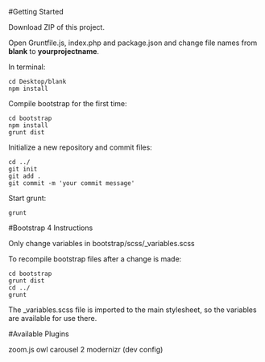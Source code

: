 #Getting Started

Download ZIP of this project.

Open Gruntfile.js, index.php and package.json and change file names from **blank** to **yourprojectname**.

In terminal:
```
cd Desktop/blank
npm install
```

Compile bootstrap for the first time:
```
cd bootstrap
npm install
grunt dist
```

Initialize a new repository and commit files:
```
cd ../
git init
git add .
git commit -m 'your commit message'
```

Start grunt:
```
grunt 
```

#Bootstrap 4 Instructions

Only change variables in bootstrap/scss/_variables.scss

To recompile bootstrap files after a change is made: 
```
cd bootstrap
grunt dist
cd ../
grunt
```

The _variables.scss file is imported to the main stylesheet, so the variables are available for use there.

#Available Plugins

zoom.js
owl carousel 2
modernizr (dev config)
